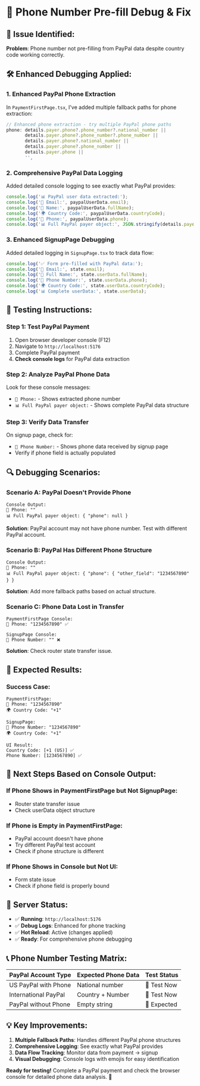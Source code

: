 # 📱 **Phone Number Pre-fill Debug & Fix**

## 🔧 **Issue Identified:**
**Problem**: Phone number not pre-filling from PayPal data despite country code working correctly.

## 🛠️ **Enhanced Debugging Applied:**

### **1. Enhanced PayPal Phone Extraction** 
In `PaymentFirstPage.tsx`, I've added multiple fallback paths for phone extraction:

```javascript
// Enhanced phone extraction - try multiple PayPal phone paths
phone: details.payer.phone?.phone_number?.national_number || 
       details.payer.phone?.phone_number?.phone_number ||
       details.payer.phone?.national_number ||
       details.payer.phone?.phone_number ||
       details.payer.phone ||
       '',
```

### **2. Comprehensive PayPal Data Logging**
Added detailed console logging to see exactly what PayPal provides:

```javascript
console.log('📊 PayPal user data extracted:');
console.log('📧 Email:', paypalUserData.email);
console.log('👤 Name:', paypalUserData.fullName);
console.log('🌍 Country Code:', paypalUserData.countryCode);
console.log('📱 Phone:', paypalUserData.phone);
console.log('📊 Full PayPal payer object:', JSON.stringify(details.payer, null, 2));
```

### **3. Enhanced SignupPage Debugging**
Added detailed logging in `SignupPage.tsx` to track data flow:

```javascript
console.log('✅ Form pre-filled with PayPal data:');
console.log('📧 Email:', state.email);
console.log('👤 Full Name:', state.userData.fullName);
console.log('📱 Phone Number:', state.userData.phone);
console.log('🌍 Country Code:', state.userData.countryCode);
console.log('📊 Complete userData:', state.userData);
```

## 🧪 **Testing Instructions:**

### **Step 1: Test PayPal Payment**
1. Open browser developer console (F12)
2. Navigate to `http://localhost:5176`
3. Complete PayPal payment
4. **Check console logs** for PayPal data extraction

### **Step 2: Analyze PayPal Phone Data**
Look for these console messages:
- `📱 Phone:` - Shows extracted phone number
- `📊 Full PayPal payer object:` - Shows complete PayPal data structure

### **Step 3: Verify Data Transfer**
On signup page, check for:
- `📱 Phone Number:` - Shows phone data received by signup page
- Verify if phone field is actually populated

## 🔍 **Debugging Scenarios:**

### **Scenario A: PayPal Doesn't Provide Phone**
```
Console Output:
📱 Phone: ""
📊 Full PayPal payer object: { "phone": null }
```
**Solution**: PayPal account may not have phone number. Test with different PayPal account.

### **Scenario B: PayPal Has Different Phone Structure**
```
Console Output:
📱 Phone: ""
📊 Full PayPal payer object: { "phone": { "other_field": "1234567890" } }
```
**Solution**: Add more fallback paths based on actual structure.

### **Scenario C: Phone Data Lost in Transfer**
```
PaymentFirstPage Console:
📱 Phone: "1234567890" ✅

SignupPage Console:
📱 Phone Number: "" ❌
```
**Solution**: Check router state transfer issue.

## 🎯 **Expected Results:**

### **Success Case:**
```
PaymentFirstPage:
📱 Phone: "1234567890"
🌍 Country Code: "+1"

SignupPage:
📱 Phone Number: "1234567890"
🌍 Country Code: "+1"

UI Result:
Country Code: [+1 (US)] ✅
Phone Number: [1234567890] ✅
```

## 🔧 **Next Steps Based on Console Output:**

### **If Phone Shows in PaymentFirstPage but Not SignupPage:**
- Router state transfer issue
- Check userData object structure

### **If Phone is Empty in PaymentFirstPage:**
- PayPal account doesn't have phone
- Try different PayPal test account
- Check if phone structure is different

### **If Phone Shows in Console but Not UI:**
- Form state issue
- Check if phone field is properly bound

## 🚀 **Server Status:**
- ✅ **Running**: `http://localhost:5176`
- ✅ **Debug Logs**: Enhanced for phone tracking
- ✅ **Hot Reload**: Active (changes applied)
- ✅ **Ready**: For comprehensive phone debugging

## 📞 **Phone Number Testing Matrix:**

| PayPal Account Type | Expected Phone Data | Test Status |
|-------------------|-------------------|-------------|
| US PayPal with Phone | National number | 🧪 Test Now |
| International PayPal | Country + Number | 🧪 Test Now |
| PayPal without Phone | Empty string | 🧪 Expected |

## 💡 **Key Improvements:**
1. **Multiple Fallback Paths**: Handles different PayPal phone structures
2. **Comprehensive Logging**: See exactly what PayPal provides
3. **Data Flow Tracking**: Monitor data from payment → signup
4. **Visual Debugging**: Console logs with emojis for easy identification

**Ready for testing!** Complete a PayPal payment and check the browser console for detailed phone data analysis. 🎯